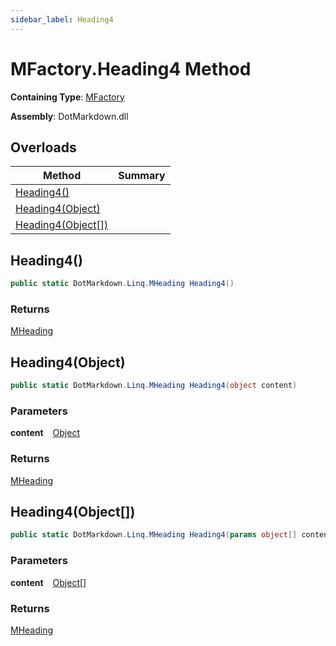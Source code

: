 ```yaml
---
sidebar_label: Heading4
---
```


# MFactory\.Heading4 Method

**Containing Type**: [MFactory](../index.md)

**Assembly**: DotMarkdown\.dll

## Overloads

| Method | Summary |
| ------ | ------- |
| [Heading4()](#DotMarkdown_Linq_MFactory_Heading4) | |
| [Heading4(Object)](#DotMarkdown_Linq_MFactory_Heading4_System_Object_) | |
| [Heading4(Object\[\])](#DotMarkdown_Linq_MFactory_Heading4_System_Object___) | |

## Heading4\(\) <a id="DotMarkdown_Linq_MFactory_Heading4"></a>

```csharp
public static DotMarkdown.Linq.MHeading Heading4()
```

### Returns

[MHeading](../../MHeading/index.md)

## Heading4\(Object\) <a id="DotMarkdown_Linq_MFactory_Heading4_System_Object_"></a>

```csharp
public static DotMarkdown.Linq.MHeading Heading4(object content)
```

### Parameters

**content** &ensp; [Object](https://docs.microsoft.com/en-us/dotnet/api/system.object)

### Returns

[MHeading](../../MHeading/index.md)

## Heading4\(Object\[\]\) <a id="DotMarkdown_Linq_MFactory_Heading4_System_Object___"></a>

```csharp
public static DotMarkdown.Linq.MHeading Heading4(params object[] content)
```

### Parameters

**content** &ensp; [Object](https://docs.microsoft.com/en-us/dotnet/api/system.object)\[\]

### Returns

[MHeading](../../MHeading/index.md)

